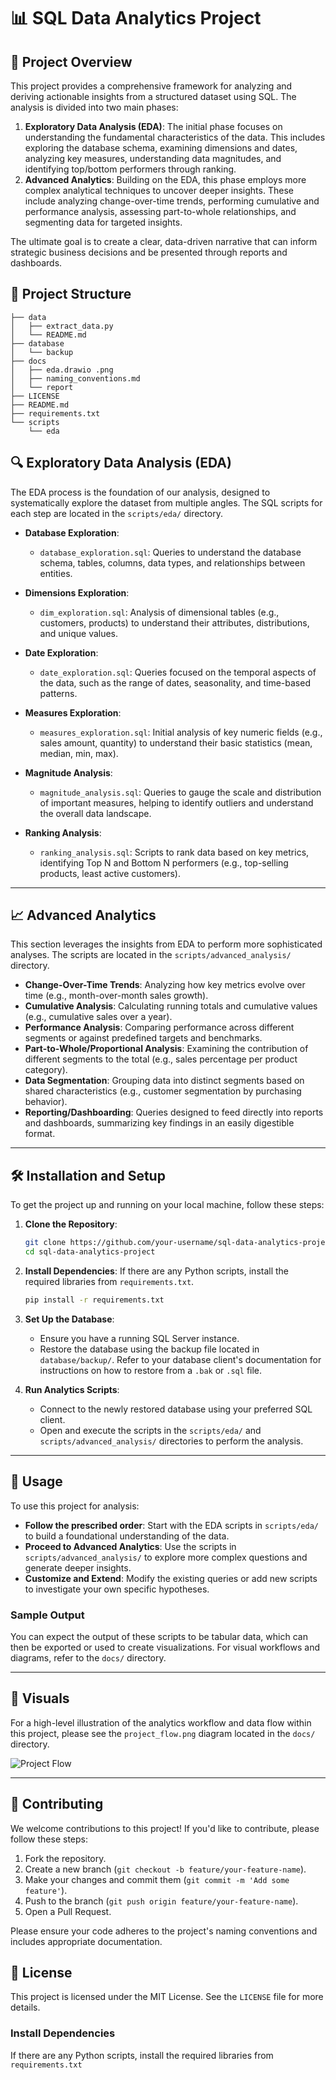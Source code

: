 # 📊 SQL Data Analytics Project

## 🚀 Project Overview

This project provides a comprehensive framework for analyzing and deriving actionable insights from a structured dataset using SQL. The analysis is divided into two main phases:

1.  **Exploratory Data Analysis (EDA)**: The initial phase focuses on understanding the fundamental characteristics of the data. This includes exploring the database schema, examining dimensions and dates, analyzing key measures, understanding data magnitudes, and identifying top/bottom performers through ranking.
2.  **Advanced Analytics**: Building on the EDA, this phase employs more complex analytical techniques to uncover deeper insights. These include analyzing change-over-time trends, performing cumulative and performance analysis, assessing part-to-whole relationships, and segmenting data for targeted insights.

The ultimate goal is to create a clear, data-driven narrative that can inform strategic business decisions and be presented through reports and dashboards.

## 📁 Project Structure

```.
├── data
│   ├── extract_data.py
│   └── README.md
├── database
│   └── backup
├── docs
│   ├── eda.drawio .png
│   ├── naming_conventions.md
│   └── report
├── LICENSE
├── README.md
├── requirements.txt
└── scripts
    └── eda
```

## 🔍 Exploratory Data Analysis (EDA)

The EDA process is the foundation of our analysis, designed to systematically explore the dataset from multiple angles. The SQL scripts for each step are located in the `scripts/eda/` directory.

-   **Database Exploration**:
    -   `database_exploration.sql`: Queries to understand the database schema, tables, columns, data types, and relationships between entities.

-   **Dimensions Exploration**:
    -   `dim_exploration.sql`: Analysis of dimensional tables (e.g., customers, products) to understand their attributes, distributions, and unique values.

-   **Date Exploration**:
    -   `date_exploration.sql`: Queries focused on the temporal aspects of the data, such as the range of dates, seasonality, and time-based patterns.

-   **Measures Exploration**:
    -   `measures_exploration.sql`: Initial analysis of key numeric fields (e.g., sales amount, quantity) to understand their basic statistics (mean, median, min, max).

-   **Magnitude Analysis**:
    -   `magnitude_analysis.sql`: Queries to gauge the scale and distribution of important measures, helping to identify outliers and understand the overall data landscape.

-   **Ranking Analysis**:
    -   `ranking_analysis.sql`: Scripts to rank data based on key metrics, identifying Top N and Bottom N performers (e.g., top-selling products, least active customers).

---

## 📈 Advanced Analytics

This section leverages the insights from EDA to perform more sophisticated analyses. The scripts are located in the `scripts/advanced_analysis/` directory.

-   **Change-Over-Time Trends**: Analyzing how key metrics evolve over time (e.g., month-over-month sales growth).
-   **Cumulative Analysis**: Calculating running totals and cumulative values (e.g., cumulative sales over a year).
-   **Performance Analysis**: Comparing performance across different segments or against predefined targets and benchmarks.
-   **Part-to-Whole/Proportional Analysis**: Examining the contribution of different segments to the total (e.g., sales percentage per product category).
-   **Data Segmentation**: Grouping data into distinct segments based on shared characteristics (e.g., customer segmentation by purchasing behavior).
-   **Reporting/Dashboarding**: Queries designed to feed directly into reports and dashboards, summarizing key findings in an easily digestible format.

---

## 🛠️ Installation and Setup

To get the project up and running on your local machine, follow these steps:

1.  **Clone the Repository**:
    ```bash
    git clone https://github.com/your-username/sql-data-analytics-project.git
    cd sql-data-analytics-project
    ```

2.  **Install Dependencies**:
    If there are any Python scripts, install the required libraries from `requirements.txt`.
    ```bash
    pip install -r requirements.txt
    ```

3.  **Set Up the Database**:
    -   Ensure you have a running SQL Server instance.
    -   Restore the database using the backup file located in `database/backup/`. Refer to your database client's documentation for instructions on how to restore from a `.bak` or `.sql` file.

4.  **Run Analytics Scripts**:
    -   Connect to the newly restored database using your preferred SQL client.
    -   Open and execute the scripts in the `scripts/eda/` and `scripts/advanced_analysis/` directories to perform the analysis.

---

## 🚀 Usage

To use this project for analysis:

-   **Follow the prescribed order**: Start with the EDA scripts in `scripts/eda/` to build a foundational understanding of the data.
-   **Proceed to Advanced Analytics**: Use the scripts in `scripts/advanced_analysis/` to explore more complex questions and generate deeper insights.
-   **Customize and Extend**: Modify the existing queries or add new scripts to investigate your own specific hypotheses.

### Sample Output

You can expect the output of these scripts to be tabular data, which can then be exported or used to create visualizations. For visual workflows and diagrams, refer to the `docs/` directory.

---

## 🎨 Visuals

For a high-level illustration of the analytics workflow and data flow within this project, please see the `project_flow.png` diagram located in the `docs/` directory.

![Project Flow](docs/project_flow.png)

---

## 🙌 Contributing

We welcome contributions to this project! If you'd like to contribute, please follow these steps:

1.  Fork the repository.
2.  Create a new branch (`git checkout -b feature/your-feature-name`).
3.  Make your changes and commit them (`git commit -m 'Add some feature'`).
4.  Push to the branch (`git push origin feature/your-feature-name`).
5.  Open a Pull Request.

Please ensure your code adheres to the project's naming conventions and includes appropriate documentation.

## 📜 License

This project is licensed under the MIT License. See the `LICENSE` file for more details.

### Install Dependencies

If there are any Python scripts, install the required libraries from `requirements.txt`
